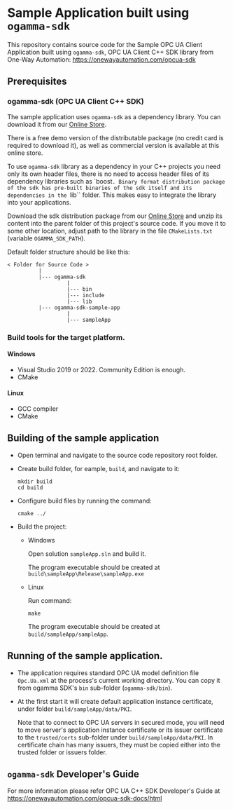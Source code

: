 # Sample Application built using ``ogamma-sdk``

This repository contains source code for the Sample OPC UA Client Application built using ``ogamma-sdk``, OPC UA Client C++ SDK library from One-Way Automation: https://onewayautomation.com/opcua-sdk

## Prerequisites

### ogamma-sdk (OPC UA Client C++ SDK)

The sample application uses ``ogamma-sdk`` as a dependency library. You can download it from our [Online Store](https://onewayautomation.com/online-store).

There is a free demo version of the distributable package (no credit card is required to download it), as well as commercial version is available at this online store.

To use ``ogamma-sdk`` library as a dependency in your C++ projects you need only its own header files, there is no need to access header files of its dependency libraries such as `boost``. Binary format distribution package of the sdk has pre-built binaries of the sdk itself and its dependencies in the ``lib`` folder. This makes easy to integrate the library into your applications.

Download the sdk distribution package from our [Online Store](https://onewayautomation.com/online-store) and unzip its content into the parent folder of this project's source code. If you move it to some other location, adjust path to the library in the file ``CMakeLists.txt`` (variable ``OGAMMA_SDK_PATH``).

Default folder structure should be like this:

  ```
  < Folder for Source Code >
            |
            |--- ogamma-sdk
                     |
                     |--- bin
                     |--- include
                     |--- lib
            |--- ogamma-sdk-sample-app
                     |
                     |--- sampleApp
  ```

### Build tools for the target platform.

#### Windows

- Visual Studio 2019 or 2022. Community Edition is enough.
- CMake

#### Linux

- GCC compiler
- CMake

## Building of the sample application

- Open terminal and navigate to the source code repository root folder.
- Create build folder, for eample, ``build``, and navigate to it:

    ```
    mkdir build
    cd build
    ```
- Configure build files by running the command:

    ```
    cmake ../
    ```

- Build the project:

    - Windows

        Open solution ``sampleApp.sln`` and build it.

        The program executable should be created at ``build\sampleApp\Release\sampleApp.exe``

    - Linux

        Run command:
        
        ```
        make
        ```

        The program executable should be created at ``build/sampleApp/sampleApp``.

## Running of the sample application.

- The application requires standard OPC UA model definition file ``Opc.Ua.xml`` at the process's current working directory. You can copy it from ogamma SDK's ``bin`` sub-folder (``ogamma-sdk/bin``). 
- At the first start it will create default application instance certificate, under folder ``build/sampleApp/data/PKI``. 

    Note that to connect to OPC UA servers in secured mode, you will need to move server's application instance certificate or its issuer certificate to the ``trusted/certs`` sub-folder under ``build/sampleApp/data/PKI``. In certificate chain has many issuers, they must be copied either into the trusted folder or issuers folder.

## ``ogamma-sdk`` Developer's Guide

For more information please refer OPC UA C++ SDK Developer's Guide at https://onewayautomation.com/opcua-sdk-docs/html
